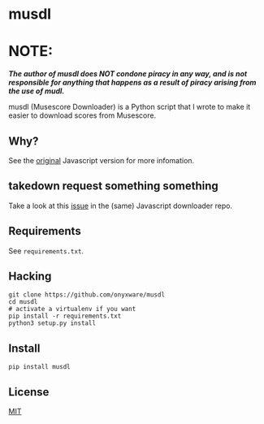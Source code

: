 # musdl

# NOTE:
_**The author of musdl does NOT condone piracy in any way, and is not responsible for anything that happens as a result of piracy arising from the use of mudl.**_

musdl (Musescore Downloader) is a Python script that I wrote to make it easier to download scores from Musescore.

## Why?
See the [original](https://github.com/Xmader/musescore-downloader) Javascript version for more infomation.

## takedown request something something
Take a look at this [issue](https://github.com/Xmader/musescore-downloader/issues/5) in the (same) Javascript downloader repo.

## Requirements
See `requirements.txt`.

## Hacking
```
git clone https://github.com/onyxware/musdl
cd musdl
# activate a virtualenv if you want
pip install -r requirements.txt
python3 setup.py install
```

## Install
`pip install musdl`

## License
[MIT](/LICENSE)
